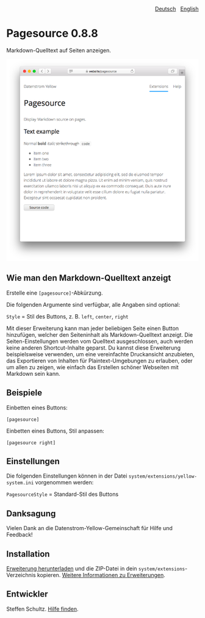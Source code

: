 <p align="right"><a href="README-de.md">Deutsch</a> &nbsp; <a href="README.md">English</a></p>

# Pagesource 0.8.8

Markdown-Quelltext auf Seiten anzeigen.

<p align="center"><img src="pagesource-screenshot.png?raw=true" alt="Bildschirmfoto"></p>

## Wie man den Markdown-Quelltext anzeigt

Erstelle eine `[pagesource]`-Abkürzung. 

Die folgenden Argumente sind verfügbar, alle Angaben sind optional: 

`Style` = Stil des Buttons, z. B. `left`, `center`, `right`  

Mit dieser Erweiterung kann man jeder beliebigen Seite einen Button hinzufügen, welcher den Seiteninhalt als Markdown-Quelltext anzeigt. Die Seiten-Einstellungen werden vom Quelltext ausgeschlossen, auch werden keine anderen Shortcut-Inhalte geparst. Du kannst diese Erweiterung beispielsweise verwenden, um eine vereinfachte Druckansicht anzubieten, das Exportieren von Inhalten für Plaintext-Umgebungen zu erlauben, oder um allen zu zeigen, wie einfach das Erstellen schöner Webseiten mit Markdown sein kann. 

## Beispiele

Einbetten eines Buttons:

    [pagesource]

Einbetten eines Buttons, Stil anpassen:

    [pagesource right]

## Einstellungen

Die folgenden Einstellungen können in der Datei `system/extensions/yellow-system.ini` vorgenommen werden:

`PagesourceStyle` = Standard-Stil des Buttons

## Danksagung

Vielen Dank an die Datenstrom-Yellow-Gemeinschaft für Hilfe und Feedback!

## Installation

[Erweiterung herunterladen](https://github.com/datenstrom/yellow-extensions/raw/main/downloads/pagesource.zip) und die ZIP-Datei in dein `system/extensions`-Verzeichnis kopieren. [Weitere Informationen zu Erweiterungen](https://github.com/annaesvensson/yellow-update/tree/main/README-de.md).

## Entwickler

Steffen Schultz. [Hilfe finden](https://datenstrom.se/de/yellow/help/).
